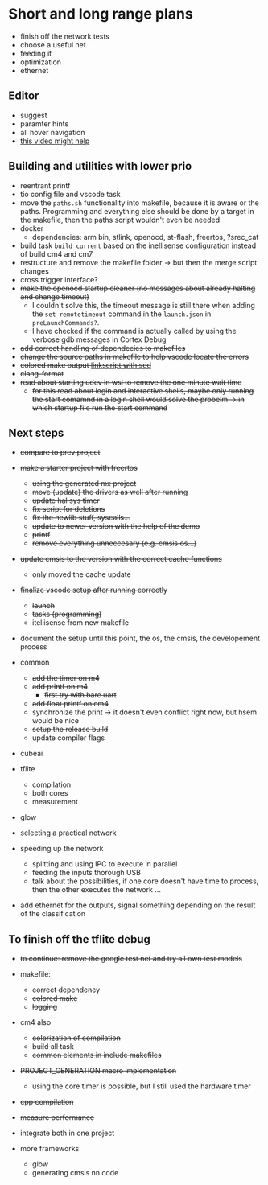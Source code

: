 # Short and long range plans

* finish off the network tests
* choose a useful net
* feeding it
* optimization
* ethernet

## Editor

* suggest
* paramter hints
* all hover navigation
* [this video might help](https://www.youtube.com/watch?v=2KcX_SdtHz0)

## Building and utilities with lower prio

* reentrant printf
* tio config file and vscode task
* move the `paths.sh` functionality into makefile, because it is aware or the paths. Programming and everything else should be done by a target in the makefile, then the paths script wouldn't even be needed
* docker
  * dependencies: arm bin, stlink, openocd, st-flash, freertos, ?srec_cat
* build task `build current` based on the inellisense configuration instead of build cm4 and cm7
* restructure and remove the makefile folder -> but then the merge script changes
* cross trigger interface?
* ~~make the openocd startup cleaner (no messages about already halting and change timeout)~~
  * I couldn't solve this, the timeout message is still there when adding the `set remotetimeout` command in the `launch.json` in `preLaunchCommands?`.
  * I have checked if the command is actually called by using the verbose gdb messages in Cortex Debug
* ~~add correct handling of dependecies to makefiles~~
* ~~change the source paths in makefile to help vscode locate the errors~~
* ~~colored make output [link](https://stackoverflow.com/questions/6436563/how-can-i-highlight-the-warning-and-error-lines-in-the-make-output)[script with sed](https://stackoverflow.com/questions/5732562/improving-g-output)~~
* ~~clang-format~~
* ~~read about starting udev in wsl to remove the one minute wait time~~
  * ~~for this read about login and interactive shells, maybe only running the start comamnd in a login shell would solve the probelm -> in which startup file run the start command~~

## Next steps

* ~~compare to prev project~~
* ~~make a starter project with freertos~~
  * ~~using the generated mx project~~
  * ~~move (update) the drivers as well after running~~
  * ~~update hal sys timer~~
  * ~~fix script for deletions~~
  * ~~fix the newlib stuff, syscalls...~~
  * ~~update to newer version with the help of the demo~~
  * ~~printf~~
  * ~~remove everything unneccesary (e.g. cmsis os...)~~
* ~~update cmsis to the version with the correct cache functions~~
  * only moved the cache update
* ~~finalize vscode setup after running correctly~~
  * ~~launch~~
  * ~~tasks (programming)~~
  * ~~itellisense from new makefile~~
* document the setup until this point, the os, the cmsis, the developement process

* common
  * ~~add the timer on m4~~
  * ~~add printf on m4~~
    * ~~first try with bare uart~~
  * ~~add float printf on cm4~~
  * synchronize the print -> it doesn't even conflict right now, but hsem would be nice
  * ~~setup the release build~~
  * update compiler flags

* cubeai
* tflite
  * compilation
  * both cores
  * measurement
* glow

* selecting a practical network
* speeding up the network
  * splitting and using IPC to execute in parallel
  * feeding the inputs thorough USB
  * talk about the possibilities, if one core doesn't have time to process, then the other executes the network ...
* add ethernet for the outputs, signal something depending on the result of the classification

## To finish off the tflite debug

* ~~to continue: remove the google test net and try all own test models~~
* makefile:
  * ~~correct dependency~~
  * ~~colored make~~
  * ~~logging~~
* cm4 also
  * ~~colorization of compilation~~
  * ~~build all task~~
  * ~~common elements in include makefiles~~
* ~~PROJECT_GENERATION macro implementation~~
  * using the core timer is possible, but I still used the hardware timer
* ~~cpp compilation~~
* ~~measure performance~~
* integrate both in one project

* more frameworks
  * glow
  * generating cmsis nn code
